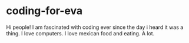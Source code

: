 # coding-for-eva
Hi people!
I am fascinated with coding ever since the day i heard it was a thing. I love computers. I love mexican food and eating. A lot. 
